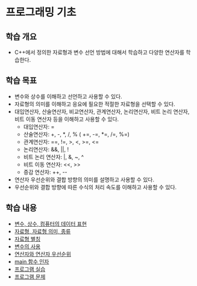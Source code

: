 # 프로그래밍 기초

## 학습 개요

- C++에서 정의한 자료형과 변수 선언 방법에 대해서 학습하고 다양한 연산자를 학습한다. 

## 학습 목표
- 변수와 상수를 이해하고 선언하고 사용할 수 있다. 
- 자료형의 의미를 이해하고 응요에 필요한 적절한 자료형을 선택할 수 있다. 
- 대입연산자, 산술연산자, 비교연산자, 관계연산자, 논리연산자, 비트 논리 연산자, 비트 이동 연산자 등을 이해하고 사용할 수 있다.
  * 대입연산자: =
  * 산술연산자: +, -, *, /, % ( +=, -=, *=, /=, %=)
  * 관계연산자: ==, !=, >, <, >=, <=
  * 논리연산자: &&, ||, !
  * 비트 논리 연산자: |, &, ~, ^
  * 비트 이동 연산자: <<, >>
  * 증감 연산자: ++, --
- 연산자 우선순위와 결합 방향의 의미를 설명하고 사용할 수 있다.
- 우선순위와 결합 방향에 따른 수식의 처리 속도를 이해하고 사용할 수 있다. 

## 학습 내용 
- [변수, 상수, 컴퓨터의 데이터 표현](./Data_and_Variables.md)  
- [자료형, 자료형 의미, 종류](./DataType.md)
- [자료형 별칭](./TypeAlias.md)
- [변수의 사용](./VariableUsage.md)
- [연산자와 연산자 우선순위](./Operators.md)
- [main 함수 인자](./main_func_arg.md)
- [프로그램 실습](./Labs.md)
- [프로그램 문제](./Problems.md)
